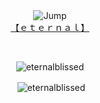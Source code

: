 <div align="center">
    <img src="https://cdn.discordapp.com/emojis/1155918238442606713.gif" alt="Jump"><br>
    <a href="https://3tnl.xyz">【﻿ｅｔｅｒｎａｌ】</a><br>
    <p>&nbsp;</p>
    <img src="https://github-readme-stats.vercel.app/api/top-langs?username=eternalblissed&show_icons=true&locale=en&layout=compact&theme=tokyonight" alt="eternalblissed" />
    <p>&nbsp;<img align="center" src="https://github-readme-stats.vercel.app/api?username=eternalblissed&show_icons=true&theme=tokyonight&locale=en" alt="eternalblissed" /></p>
</div>
